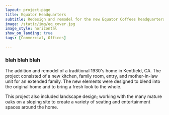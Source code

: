 ```yaml
---
layout: project-page
title: Equator Headquarters
subtitle: Redesign and remodel for the new Equator Coffees headquarters
image: /static/img/eq_cover.jpg
image_style: horizontal
show_on_landing: true
tags: [Commercial, Offices]

---
```


### blah blah blah 

The addition and remodel of a traditional 1930's home in Kentfield, CA. The project consisted of a new kitchen, family room, entry, and mother-in-law unit for an extended family. The new elements were designed to blend into the original home and to bring a fresh look to the whole. 

This project also included landscape design; working with the many mature oaks on a sloping site to create a variety of seating and entertainment spaces around the home.  





